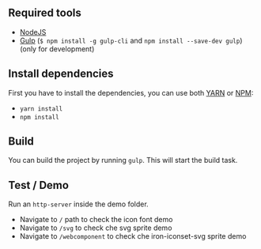## Required tools
- [NodeJS](https://nodejs.org/)
- [Gulp](http://gulpjs.com) (```$ npm install -g gulp-cli``` and ```npm install --save-dev gulp```) (only for development)

## Install dependencies
First you have to install the dependencies, you can use both [YARN](https://yarnpkg.com/lang/en/) or [NPM](https://www.npmjs.com/):
- `yarn install`
- `npm install`

## Build
You can build the project by running `gulp`. This will start the build task.

## Test / Demo
Run an `http-server` inside the demo folder.
- Navigate to `/` path to check the icon font demo
- Navigate to `/svg` to check che svg sprite demo
- Navigate to `/webcomponent` to check che iron-iconset-svg sprite demo
